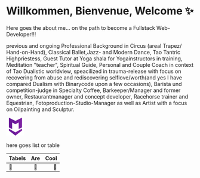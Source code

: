 # Willkommen, Bienvenue, Welcome  :sparkles:

Here goes the about me... on the path to become a Fullstack Web-Developer!!!

previous and ongoing
Professional Background in Circus (areal Trapez/ Hand-on-Hand), Classical Ballet,Jazz- and Modern Dance, Tao Tantric Highpriestess, Guest Tutor at Yoga shala for Yogainstructors in training, Meditation "teacher", Spiritual Guide, Personal and Couple Coach in context of Tao Dualistic worldview, speacilized in trauma-release with focus on recovering from abuse and rediscovering selflove/worth(and yes I have compared Dualism with Binarycode upon a few occasions), Barista und competition-judge in Specialty Coffee, Barkeeper/Manager and former owner, Restaurantmanager and concept developer, Racehorse trainer and Equestrian, Fotoproduction-Studio-Manager as well as Artist with a focus on Oilpainting and Sculptur.

![Logo](https://raw.githubusercontent.com/adam-p/markdown-here/master/src/common/images/icon48.png)

here goes list or table

| Tabels | Are    | Cool |
| ------ | :----: | ---: |
|  :see_no_evil: | :hear_no_evil: | :speak_no_evil: |
